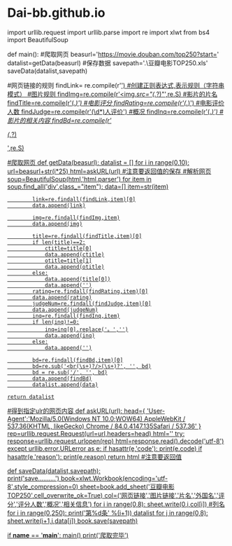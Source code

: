 # Dai-bb.github.io
import urllib.request
import urllib.parse
import re
import xlwt
from bs4 import  BeautifulSoup

def main():
    #爬取网页
    beasurl='https://movie.douban.com/top250?start='
    datalist=getData(beasurl)
    #保存数据
    savepath='.\\豆瓣电影TOP250.xls'
    saveData(datalist,savepath)

#网页链接的规则
findLink= re.compile(r'<a href="(.*?)">') #创建正则表达式,表示规则（字符串模式）
#图片规则
findImg=re.compile(r'<img.*src="(.*?)"',re.S)
#影片的片名
findTitle=re.compile(r'<span class="title">(.*)</span>')
#电影评分
findRating=re.compile(r'<span class="rating_num" property="v:average">(.*)</span>')
#电影评价人数
findJudge=re.compile(r'<span>(\d*)人评价</span>')
#概况
findInq=re.compile(r'<span class="inq">(.*)</span>')
#影片的相关内容
findBd=re.compile(r'<p class="">(.*?)</p>',re.S)


#爬取网页
def getData(beasurl):
    datalist = []
    for i in range(0,10):
        url=beasurl+str(i*25)
        html=askURL(url) #注意要返回值的保存
        #解析网页
        soup=BeautifulSoup(html,'html.parser')
        for item in soup.find_all('div',class_="item"):
            data=[]
            item=str(item)


            link=re.findall(findLink,item)[0]
            data.append(link)

            img=re.findall(findImg,item)
            data.append(img)

            title=re.findall(findTitle,item)[0]
            if len(title)==2:
                ctitle=title[0]
                data.append(ctitle)
                otitle=title[1]
                data.append(otitle)
            else:
                data.append(title[0])
                data.append('')
            rating=re.findall(findRating,item)[0]
            data.append(rating)
            judgeNum=re.findall(findJudge,item)[0]
            data.append(judgeNum)
            inq=re.findall(findInq,item)
            if len(inq)!=0:
                inq=inq[0].replace('。','')
                data.append(inq)
            else:
                data.append('')

            bd=re.findall(findBd,item)[0]
            bd=re.sub('<br(\s+)?/>(\s+)?', '', bd)
            bd = re.sub('/', '', bd)
            data.append(findBd)
            datalist.append(data)

    return datalist

#得到指定ulr的网页内容
def askURL(url):
    head={
        'User-Agent':'Mozilla/5.0(Windows NT 10.0;WOW64) AppleWebKit / 537.36(KHTML, likeGecko) Chrome / 84.0.4147.135Safari / 537.36'
    }
    rep=urllib.request.Request(url=url,headers=head)
    html=''
    try:
        response=urllib.request.urlopen(rep)
        html=response.read().decode('utf-8')
    except urllib.error.URLerror as e:
        if hasattr(e,'code'):
            print(e.code)
        if hasattr(e,'reason'):
            print(e.reason)
    return html #注意要返回值

def saveData(datalist,savepath):       
    print('save..........')
    book=xlwt.Workbook(encoding='utf-8',style_compression=0)
    sheet=book.add_sheet('豆瓣电影TOP250',cell_overwrite_ok=True)
    col=('网页链接','图片链接','片名','外国名','评分','评分人数','概况','相关信息')
    for i in range(0,8):
        sheet.write(0,i,col[i]) #列名
    for i in range(0,250):
        print('第%d条' %(i+1))
        datalist
        for j in range(0,8):
             sheet.write(i+1,j,data[j])
    book.save(savepath)

if __name__ == '__main__':
    main()
    print('爬取完毕')
